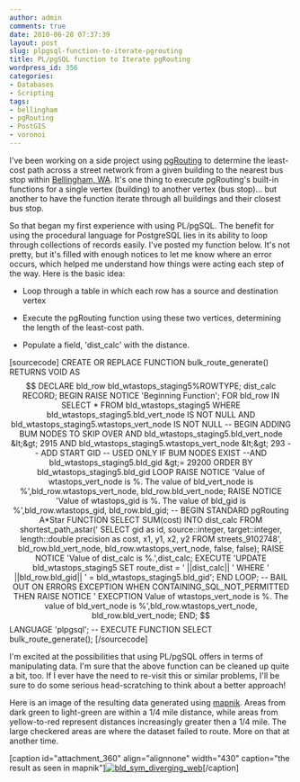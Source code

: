 ```yaml
---
author: admin
comments: true
date: 2010-06-28 07:37:39
layout: post
slug: plpgsql-function-to-iterate-pgrouting
title: PL/pgSQL function to Iterate pgRouting
wordpress_id: 356
categories:
- Databases
- Scripting
tags:
- bellingham
- pgRouting
- PostGIS
- voronoi
---
```


I've been working on a side project using [pgRouting](http://www.mkgeomatics.com/wordpress/?s=pgRouting&searchsubmit=Find) to determine the least-cost path across a street network from a given building to the nearest bus stop within [Bellingham, WA](http://en.wikipedia.org/wiki/Bellingham,_Washington). It's one thing to execute pgRouting's built-in functions for a single vertex (building) to another vertex (bus stop)... but another to have the function iterate through all buildings and their closest bus stop.

So that began my first experience with using PL/pgSQL. The benefit for using the procedural language for PostgreSQL lies in its ability to loop through collections of records easily. I've posted my function below. It's not pretty, but it's filled with enough notices to let me know where an error occurs, which helped me understand how things were acting each step of the way. Here is the basic idea:



	
  * Loop through a table in which each row has a source and destination vertex

	
  * Execute the pgRouting function using these two vertices, determining the length of the least-cost path.

	
  * Populate a field, 'dist_calc' with the distance.


[sourcecode]
CREATE OR REPLACE FUNCTION bulk_route_generate() RETURNS VOID AS $$
DECLARE
 bld_row bld_wtastops_staging5%ROWTYPE;
 dist_calc RECORD;
BEGIN
 RAISE NOTICE 'Beginning Function';
 FOR bld_row IN SELECT * FROM bld_wtastops_staging5 WHERE bld_wtastops_staging5.bld_vert_node IS NOT NULL
 AND bld_wtastops_staging5.wtastops_vert_node IS NOT NULL
 -- BEGIN ADDING BUM NODES TO SKIP OVER
 AND bld_wtastops_staging5.bld_vert_node &lt;&gt; 2915
 AND bld_wtastops_staging5.wtastops_vert_node &lt;&gt; 293
 -- ADD START GID
 -- USED ONLY IF BUM NODES EXIST
 --AND bld_wtastops_staging5.bld_gid &gt;= 29200
 ORDER BY bld_wtastops_staging5.bld_gid LOOP
 RAISE NOTICE 'Value of wtastops_vert_node is %. The value of bld_vert_node is %',bld_row.wtastops_vert_node, bld_row.bld_vert_node;
 RAISE NOTICE 'Value of wtastops_gid is %. The value of bld_gid is %',bld_row.wtastops_gid, bld_row.bld_gid;
 -- BEGIN STANDARD pgRouting A*Star FUNCTION
 SELECT SUM(cost) INTO dist_calc FROM shortest_path_astar('
 SELECT gid as id,
 source::integer,
 target::integer,
 length::double precision as cost,
 x1, y1, x2, y2
 FROM streets_9102748',
 bld_row.bld_vert_node, bld_row.wtastops_vert_node, false, false);
 RAISE NOTICE 'Value of dist_calc is %.',dist_calc;
 EXECUTE 'UPDATE bld_wtastops_staging5
 SET route_dist = ' ||dist_calc|| '
 WHERE ' ||bld_row.bld_gid|| ' = bld_wtastops_staging5.bld_gid';
 END LOOP;
 -- BAIL OUT ON ERRORS
 EXCEPTION
 WHEN CONTAINING_SQL_NOT_PERMITTED THEN
 RAISE NOTICE ' EXECPTION Value of wtastops_vert_node is %. The value of bld_vert_node is %',bld_row.wtastops_vert_node, bld_row.bld_vert_node;
END;
$$ LANGUAGE 'plpgsql';
-- EXECUTE FUNCTION
SELECT bulk_route_generate();
[/sourcecode]

I'm excited at the possibilities that using PL/pgSQL offers in terms of manipulating data. I'm sure that the above function can be cleaned up quite a bit, too. If I ever have the need to re-visit this or similar problems, I'll be sure to do some serious head-scratching to think about a better approach!

Here is an image of the resulting data generated using [mapnik](http://mapnik.org/). Areas from dark green to light-green are within a 1/4 mile distance, while areas from yellow-to-red represent distances increasingly greater then a 1/4 mile. The large checkered areas are where the dataset failed to route. More on that at another time.

[caption id="attachment_360" align="alignnone" width="430" caption="the result as seen in mapnik"][![bld_sym_diverging_web](http://www.mkgeomatics.com/wordpress/wp-content/uploads/2010/06/bld_sym_diverging_web.png)](http://www.mkgeomatics.com/wordpress/wp-content/uploads/2010/06/bld_sym_diverging_web.png)[/caption]
